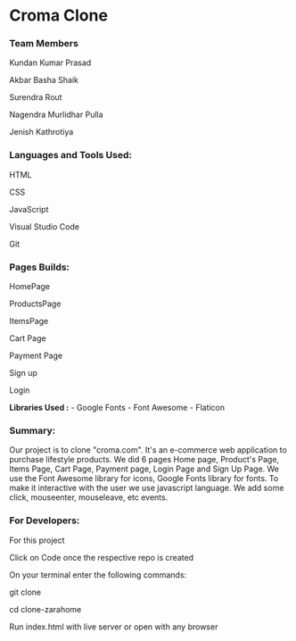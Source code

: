 # Croma Clone

<h3>Team Members</h3>
<p>Kundan Kumar Prasad</p>
<p>Akbar Basha Shaik</p>
<p>Surendra Rout</p>
<p>Nagendra Murlidhar Pulla</p>
<p>Jenish Kathrotiya</p>

<h3>Languages and Tools Used:</h3>
<p>HTML</p>
<p>CSS</p>
<p>JavaScript</p>
<p>Visual Studio Code</p>
<p>Git</p>

<h3>Pages Builds:</h3>
<p>HomePage</p>
<p>ProductsPage</p>
<p>ItemsPage</p>
<p>Cart Page</p>
<p>Payment Page</p>
<p>Sign up</p>
<p>Login</p>
 <p> <strong>Libraries Used :</strong>
   - Google Fonts - Font Awesome - Flaticon</p>

<h3>Summary:</h3>
<p>Our project is to clone "croma.com". It's an e-commerce web application to purchase lifestyle products. We did 6 pages Home page, Product's Page, Items Page, Cart Page, Payment page, Login Page and Sign Up Page. We use the Font Awesome library for icons, Google Fonts library for fonts. To make it interactive with the user we use javascript language. We add some click, mouseenter, mouseleave, etc events.</p>

<h3>For Developers:</h3>
<p>For this project</p>
<p>Click on Code once the respective repo is created</p>
<p>On your terminal enter the following commands:</p>
<p>git clone <https link></p>
<p>cd clone-zarahome</p>
<p>Run index.html with live server or open with any browser</p>
